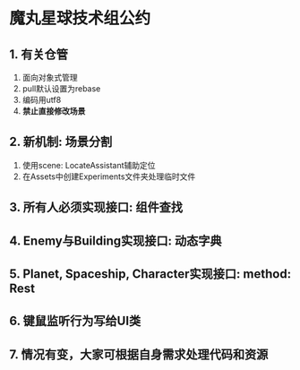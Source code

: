 # 魔丸星球技术组公约

## 1\.  有关仓管

1. 面向对象式管理
2. pull默认设置为rebase
3. 编码用utf8
4. **禁止直接修改场景**

## 2\. 新机制: 场景分割

1. 使用scene: LocateAssistant辅助定位
2. 在Assets中创建Experiments文件夹处理临时文件

## 3\. 所有人必须实现接口: 组件查找

## 4\. Enemy与Building实现接口: 动态字典

## 5\. Planet, Spaceship, Character实现接口: method: Rest

## 6\. 键鼠监听行为写给UI类
## 7\. 情况有变，大家可根据自身需求处理代码和资源
